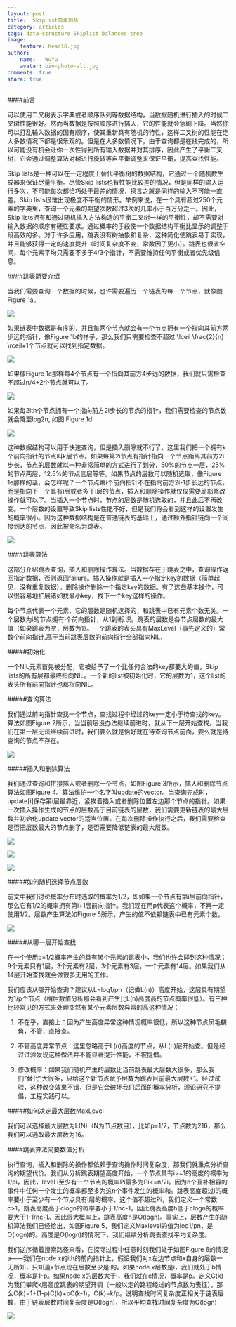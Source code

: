 ```yaml
---
layout: post
title:  SkipList简单剖析
category: articles
tags: data-structure Skiplist balanced-tree
image:
    feature: head16.jpg
author:
    name:   WuYu
    avatar: bio-photo-alt.jpg
comments: true
share: true
---
```


####前言

可以使用二叉树表示字典或者顺序队列等数据结构，当数据随机进行插入的时候二叉树性能很好。然而当数据是按照顺序进行插入，它的性能就会急剧下降。当然你可以打乱输入数据的固有顺序，使其重新具有随机的特性，这样二叉树的性能在绝大多数情况下都是很乐观的。但是在大多数情况下，由于查询都是在线完成的，所以可能没有机会让你一次性得到所有输入数据并对其排序，因此产生了平衡二叉树，它会通过调整算法对树进行旋转等自平衡调整来保证平衡，提高查找性能。

Skip lists是一种可以在一定程度上替代平衡树的数据结构，它通过一个随机数生成器来保证尽量平衡。尽管Skip lists也有性能比较差的情况，但是同样的输入运行多次，不可能每次都恰巧处于最差的情况，换言之就是同样的输入不可能一直差。Skip lists很难出现极度不平衡的情形。举例来说，在一个具有超过250个元素的字典里，查询一个元素的期望次数超过3次的几率小于百万分之一。因此，Skip lists拥有和通过随机插入方法构造的平衡二叉树一样的平衡性，却不需要对输入数据的顺序有硬性要求。通过概率的手段使一个数据结构平衡比显示的调整手段高效的多。对于许多应用，跳表没有树抽象和复杂，这种简化使跳表易于实现，并且能够获得一定的速度提升（时间复杂度不变，常数因子更小）。跳表也很省空间，每个元素平均只需要不多于4/3个指针，不需要维持任何平衡或者优先级信息。

####跳表简要介绍

当我们需要查询一个数据的时候，也许需要遍历一个链表的每一个节点，就像图Figure 1a。

![](/images/skiplist1.png)

如果链表中数据是有序的，并且每两个节点就会有一个节点拥有一个指向其前方两步远的指针，像Figure 1b的样子，那么我们只需要检查不超过 \lceil \frac{2}{n} \rceil+1个节点就可以找到指定数据。

![](/images/skiplist2.png)

如果像Figure 1c那样每4个节点有一个指向其前方4步远的数据，我们就只需检查不超过n/4+2个节点就可以了。

![](/images/skiplist3.png)

如果每2ith个节点拥有一个指向前方2i步长的节点的指针，我们需要检查的节点数就会降至log2n, 如图 Figure 1d

![](/images/skiplist4.png)

这种数据结构可以用于快速查询，但是插入删除就不行了。这里我们把一个拥有k个前向指针的节点叫k层节点。如果每第2i节点有指针指向一个节点距离其前方2i步长，节点的层数就以一种非常简单的方式进行了划分，50%的节点一层，25%的节点两层，12.5%的节点三层等等。如果节点的层数可以随机选取，像Figure 1e那样的话，会怎样呢？一个节点第i个前向指针不在指向前方2i-1步长远的节点，而是指向下一个具有i层或者多于i层的节点，插入和删除操作就仅仅需要局部修改操作就可以了。当插入一个节点时，节点的层数是随机选取的，并且此后不再改变。一个层数的设置导致Skip lists性能不好，但是我们将会看到这样的设置发生的概率很小。因为这种数据结构是在普通链表的基础上，通过额外指针链向一个间接到达的节点，因此被命名为跳表。

![](/images/skiplist5.png)

####跳表算法

这部分介绍跳表查询，插入和删除操作算法。当数据存在于跳表之中，查询操作返回指定数据，否则返回failure。插入操作就是插入一个指定key的数据（简单起见，没有重复数据）。删除操作删除一个指定key的数据。有了这些基本操作，可以很容易地扩展诸如找最小key，找下一个key这样的操作。

每个节点代表一个元素，它的层数是随机选择的，和跳表中已有元素个数无关。一个层数为i的节点拥有i个前向指针，从1到i标识。跳表的层数是各节点层数的最大值（如果跳表为空，层数为1）。一个跳表的表头具有MaxLevel（事先定义的）常数个前向指针,高于当前跳表层数的前向指针全部指向NIL.

#####初始化

一个NIL元素首先被分配，它被给予了一个比任何合法的key都要大的值，Skip lists的所有层都最终指向NIL。一个新的list被初始化时，它的层数为1，这个list的表头所有前向指针也都指向NIL。

#####查询算法

我们通过前向指针查找一个节点，查找过程中经过的key一定小于待查找的key。算法如图Figure 2所示，当当前层没办法继续前进时，就从下一层开始查找。当我们在第一层无法继续前进时，我们要么就是恰好就在待查询节点前面，要么就是待查询的节点不存在。

![](/images/skiplist6.png)

#####插入和删除算法

我们通过查询和拼接插入或者删除一个节点，如图Figure 3所示，插入和删除节点算法如图Figure 4。算法维护一个名字叫update的vector。当查询完成时，update[i]保存第i层最靠近，紧挨着插入或者删除位置左边那个节点的指针。如果一次插入操作生成的节点的层数高于目前链表的层数，我们需要更新链表的最大层数并初始化update vector的适当位置。在每次删除操作执行之后，我们需要检查是否把层数最大的节点删了，是否需要降低链表的最大层数。

![](/images/skiplist7.png)

![](/images/skiplist21.png)

![](/images/skiplist22.png)

#####如何随机选择节点层数

前文中我们讨论概率分布时选取的概率为1/2，即如果一个节点有第i层前向指针，那么它有1/2的概率拥有第i+1层前向指针。我们现在用p代表这个概率，不再一定使用1/2。层数产生算法如Figure 5所示，产生的值不依赖链表中已有元素个数。

![](/images/skiplist9.png)

#####从哪一层开始查找

在一个使用p=1/2概率产生的具有16个元素的跳表中，我们也许会碰到这种情况：9个元素只有1层，3个元素有2层，3个元素有3层，一个元素有14层。如果我们从14层开始查找就会做很多无用的工作。

我们应该从哪开始查询？建议从L=log1/pn（记做L(n)）高度开始，这层具有期望为1/p个节点（稍后数值分析那会看到产生比L(n)高度高的节点概率很低）。有三种比较常见的方式来处理突然有某个元素层数异常的高这种情况：

1. 不在乎，直接上：因为产生高度异常这种情况概率很低，所以这种节点凤毛麟角，不管，直接查。

2. 不管高度异常节点：这里忽略高于L(n)高度的节点，从L(n)层开始查。但是经过试验发现这种做法并不能显著提升性能，不被提倡。

3. 修改概率：如果我们随机产生的层数比当前跳表最大层数大很多，那么我们“替代”大很多，只给这个新节点赋予层数为跳表目前最大层数+1。经过试验，这种改变效果不错，但是它会破坏我们后面的概率分析，理论研究不提倡，工程实践可以。

#####如何决定最大层数MaxLevel

我们可以选择最大层数为L(N)（N为节点数目），比如p=1/2，节点数为216，那么我们可以选取最大层数为16。

####跳表算法简要数值分析

执行查询，插入和删除的操作都依赖于查询操作时间复杂度，那我们就重点分析查询的期望代价。我们从分析跳表期望高度开始，一个节点具有i>=1的高度的概率为1/pi，因此，level i至少有一个节点的概率Pi最多为Pi<=n/2i。因为n个互补相容的事件中任何一个发生的概率都至多为这n个事件发生的概率和。跳表高度超过i的概率要小于至少有一个节点具有i层的概率，这个值不超过Pi，我们定义一个常数c>1，跳表高度高于clogn的概率要小于1/nc-1，因此跳表高度h低于clogn的概率要大于1-1/nc-1。因此很大概率上，跳表高度h是O(logn)。事实上，层数产生的随机算法我们已经给出，如图Figure 5，我们定义Maxlevel的值为log1/pn，是O(logn)的。高度是O(logn)的情况下，我们继续分析跳表查找平均复杂度。

我们逆序循着搜索路径来看，在探寻过程中任意时刻我们处于如图Figure 6的情况a——我们在node x的ith的前向指针上，假设我们对x左边节点和x自身的层数一无所知，只知道x节点现在层数至少是i的。如果node x层数是i，我们就处于b情况，概率是1-p。如果node x的层数大于i，我们就在c情况，概率是p。定义C(k)为我们攀爬k层高度跳表的期望开销（一般以走的路程经过的节点数为表征），那么C(k)=1+(1-p)C(k)+pC(k-1)，C(k)=k/p。说明查找时间复杂度正相关于链表层数，由于链表层数时间复杂度是O(logn)，所以平均查找时间复杂度为O(logn)

![](/images/skiplist10.png)
